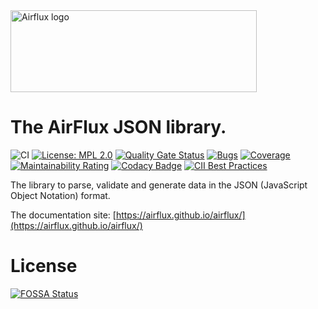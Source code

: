 <img src="docs/airflux.png" alt="Airflux logo" height="131" width="394" />

# The AirFlux JSON library.

![CI](https://github.com/airflux/airflux/workflows/CI/badge.svg)
[![License: MPL 2.0](https://img.shields.io/badge/License-MPL%202.0-brightgreen.svg)](https://opensource.org/licenses/MPL-2.0)
[![Quality Gate Status](https://sonarcloud.io/api/project_badges/measure?project=airflux_airflux&metric=alert_status)](https://sonarcloud.io/dashboard?id=airflux_airflux)
[![Bugs](https://sonarcloud.io/api/project_badges/measure?project=airflux_airflux&metric=bugs)](https://sonarcloud.io/dashboard?id=airflux_airflux)
[![Coverage](https://sonarcloud.io/api/project_badges/measure?project=airflux_airflux&metric=coverage)](https://sonarcloud.io/dashboard?id=airflux_airflux)
[![Maintainability Rating](https://sonarcloud.io/api/project_badges/measure?project=airflux_airflux&metric=sqale_rating)](https://sonarcloud.io/dashboard?id=airflux_airflux)
[![Codacy Badge](https://app.codacy.com/project/badge/Grade/53e1a68ffc064a6e8d9a01a4c3027764)](https://www.codacy.com/gh/airflux/airflux/dashboard?utm_source=github.com&amp;utm_medium=referral&amp;utm_content=airflux/airflux&amp;utm_campaign=Badge_Grade)
[![CII Best Practices](https://bestpractices.coreinfrastructure.org/projects/5511/badge)](https://bestpractices.coreinfrastructure.org/projects/5511)

The library to parse, validate and generate data in the JSON (JavaScript Object Notation) format.

The documentation site: [https://airflux.github.io/airflux/](https://airflux.github.io/airflux/)

# License

[![FOSSA Status](https://app.fossa.com/api/projects/git%2Bgithub.com%2Fairflux%2Fairflux.svg?type=large)](https://app.fossa.com/projects/git%2Bgithub.com%2Fairflux%2Fairflux?ref=badge_large)
